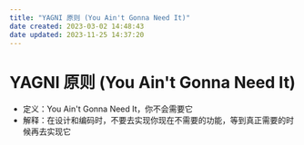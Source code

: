 ```yaml
---
title: "YAGNI 原则 (You Ain't Gonna Need It)"
date created: 2023-03-02 14:48:43
date updated: 2023-11-25 14:37:20
---
```


# YAGNI 原则 (You Ain't Gonna Need It)

- 定义：You Ain't Gonna Need It，你不会需要它
- 解释：在设计和编码时，不要去实现你现在不需要的功能，等到真正需要的时候再去实现它
